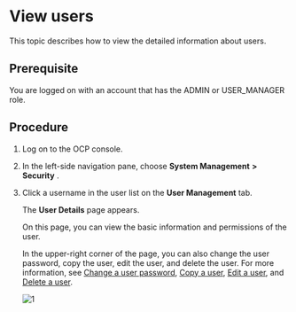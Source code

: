 View users
===============================

This topic describes how to view the detailed information about users.

**Prerequisite**
-------------------------------------

You are logged on with an account that has the ADMIN or USER_MANAGER role.

Procedure
------------------------------

1. Log on to the OCP console.

2. In the left-side navigation pane, choose **System Management** **\>** **Security** .

3. Click a username in the user list on the **User Management** tab.

   The **User Details** page appears.

   On this page, you can view the basic information and permissions of the user.

   In the upper-right corner of the page, you can also change the user password, copy the user, edit the user, and delete the user. For more information, see [Change a user password](9.change-user-password.md), [Copy a user](8.copy-user.md), [Edit a user](7.edit-a-user.md), and [Delete a user](10.delete-a-user.md).

   ![1](https://help-static-aliyun-doc.aliyuncs.com/assets/img/en-US/4114306461/p384463.png)
